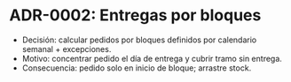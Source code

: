 # ADR-0002: Entregas por bloques

- Decisión: calcular pedidos por bloques definidos por calendario semanal + excepciones.
- Motivo: concentrar pedido el día de entrega y cubrir tramo sin entrega.
- Consecuencia: pedido solo en inicio de bloque; arrastre stock.
